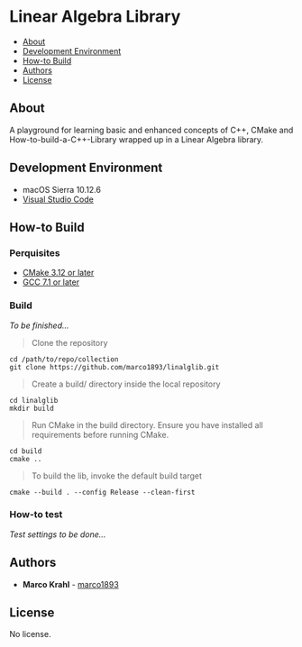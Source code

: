 # Linear Algebra Library

* [About](#about)
* [Development Environment](#devenv)
* [How-to Build](#build)
* [Authors](#authors)
* [License](#license)

## <a name="about">About</a>
A playground for learning basic and enhanced concepts of C++, CMake and How-to-build-a-C++-Library wrapped up in a Linear Algebra library.

## <a name="devenv">Development Environment</a>
+ macOS Sierra 10.12.6
+ [Visual Studio Code](https://code.visualstudio.com)

## <a name="build">How-to Build</a>

### Perquisites
+ [CMake 3.12 or later](https://cmake.org/download/)
+ [GCC 7.1 or later](http://gcc.gnu.org/onlinedocs/)

### Build
*To be finished...*

> Clone the repository
```
cd /path/to/repo/collection
git clone https://github.com/marco1893/linalglib.git
```
> Create a build/ directory inside the local repository
```
cd linalglib
mkdir build
```
> Run CMake in the build directory. Ensure you have installed all requirements before running CMake.
```
cd build
cmake ..
```
> To build the lib, invoke the default build target
```
cmake --build . --config Release --clean-first
```

### How-to test
*Test settings to be done...*

## <a name="authors">Authors</a>

+ **Marco Krahl** - [marco1893](https://github.com/marco1893)

## <a name="license">License</a>

No license.
